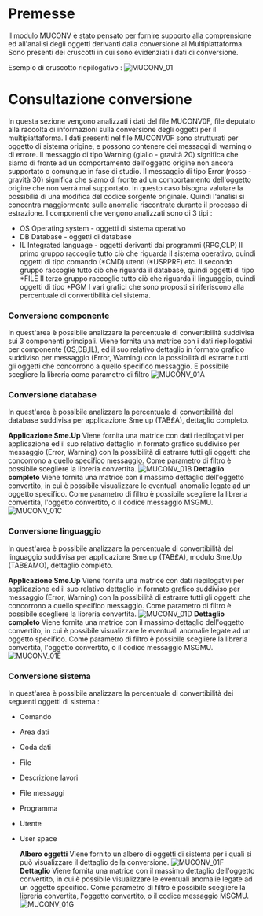 # Premesse
Il modulo MUCONV è stato pensato per fornire supporto alla comprensione ed all'analisi degli oggetti derivanti dalla conversione al Multipiattaforma.
Sono presenti dei cruscotti in cui sono evidenziati i dati di conversione.

Esempio di cruscotto riepilogativo : 
![MUCONV_01](http://localhost:3000/immagini/MUCONV_05/MUCONV_01.png)
# Consultazione conversione
In questa sezione vengono analizzati i dati del file MUCONV0F, file deputato alla raccolta di informazioni sulla conversione degli oggetti per il multipiattaforma.
I dati presenti nel file MUCONV0F sono strutturati per oggetto di sistema origine, e possono contenere dei messaggi di warning o di errore.
Il messaggio di tipo Warning (giallo - gravità 20) significa che siamo di fronte ad un comportamento dell'oggetto origine non ancora supportato o comunque in fase di studio.
Il messaggio di tipo Error (rosso - gravità 30) significa che siamo di fronte ad un comportamento dell'oggetto origine che non verrà mai supportato.
In questo caso bisogna valutare la possibilià di una modifica del codice sorgente originale.
Quindi l'analisi si concentra maggiormente sulle anomalie riscontrate durante il processo di estrazione.
I componenti che vengono analizzati sono di 3 tipi : 
* OS Operating system - oggetti di sistema operativo
* DB Database - oggetti di database
* IL Integrated language - oggetti derivanti dai programmi (RPG,CLP)
Il primo gruppo raccoglie tutto ciò che riguarda il sistema operativo, quindi oggetti di tipo comando (*CMD) utenti (*USRPRF) etc.
Il secondo gruppo raccoglie tutto ciò che riguarda il database, quindi oggetti di tipo *FILE
Il terzo gruppo raccoglie tutto ciò che riguarda il linguaggio, quindi oggetti di tipo *PGM
I vari grafici che sono proposti si riferiscono alla percentuale di convertibilità del sistema.

### Conversione componente
In quest'area è possibile analizzare la percentuale di convertibilità suddivisa sui 3 componenti principali.
Viene fornita una matrice con i dati riepilogativi per componente (OS,DB,IL), ed il suo relativo dettaglio in formato grafico suddiviso per messaggio (Error, Warning)
con la possibilità di estrarre tutti gli oggetti che concorrono a quello specifico messaggio.
E possibile scegliere la libreria come parametro di filtro
![MUCONV_01A](http://localhost:3000/immagini/MUCONV_05/MUCONV_01A.png)
### Conversione database
In quest'area è possibile analizzare la percentuale di convertibilità del database suddivisa per applicazione Sme.up (TAB£A), dettaglio completo.

__Applicazione Sme.Up__
Viene fornita una matrice con dati riepilogativi per applicazione ed il suo relativo dettaglio in formato grafico suddiviso per messaggio (Error, Warning)
con la possibilità di estrarre tutti gli oggetti che concorrono a quello specifico messaggio.
Come parametro di filtro è possibile scegliere la libreria convertita.
![MUCONV_01B](http://localhost:3000/immagini/MUCONV_05/MUCONV_01B.png)
  __Dettaglio completo__
Viene fornita una matrice con il massimo dettaglio dell'oggetto convertito, in cui è possibile visualizzare le eventuali anomalie legate ad un oggetto specifico.
Come parametro di filtro è possibile scegliere la libreria convertita, l'oggetto convertito, o il codice messaggio MSGMU.
![MUCONV_01C](http://localhost:3000/immagini/MUCONV_05/MUCONV_01C.png)
### Conversione linguaggio
In quest'area è possibile analizzare la percentuale di convertibilità del linguaggio suddivisa per applicazione Sme.up (TAB£A), modulo Sme.Up (TAB£AMO), dettaglio completo.

__Applicazione Sme.Up__
Viene fornita una matrice con dati riepilogativi per applicazione ed il suo relativo dettaglio in formato grafico suddiviso per messaggio (Error, Warning)
con la possibilità di estrarre tutti gli oggetti che concorrono a quello specifico messaggio.
Come parametro di filtro è possibile scegliere la libreria convertita.
![MUCONV_01D](http://localhost:3000/immagini/MUCONV_05/MUCONV_01D.png)
  __Dettaglio completo__
Viene fornita una matrice con il massimo dettaglio dell'oggetto convertito, in cui è possibile visualizzare le eventuali anomalie legate ad un oggetto specifico.
Come parametro di filtro è possibile scegliere la libreria convertita, l'oggetto convertito, o il codice messaggio MSGMU.
![MUCONV_01E](http://localhost:3000/immagini/MUCONV_05/MUCONV_01E.png)
### Conversione sistema
In quest'area è possibile analizzare la percentuale di convertibilità dei seguenti oggetti di sistema : 
* Comando
* Area dati
* Coda dati
* File
* Descrizione lavori
* File messaggi
* Programma
* Utente
* User space

  __Albero oggetti__
Viene fornito un albero di oggetti di sistema per i quali si può visualizzare il dettaglio della conversione.
![MUCONV_01F](http://localhost:3000/immagini/MUCONV_05/MUCONV_01F.png)
  __Dettaglio__
Viene fornita una matrice con il massimo dettaglio dell'oggetto convertito, in cui è possibile visualizzare le eventuali anomalie legate ad un oggetto specifico.
Come parametro di filtro è possibile scegliere la libreria convertita, l'oggetto convertito, o il codice messaggio MSGMU.
![MUCONV_01G](http://localhost:3000/immagini/MUCONV_05/MUCONV_01G.png)